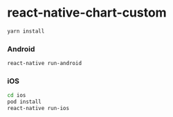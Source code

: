 # react-native-chart-custom
```sh
yarn install
``` 

### Android

```sh
react-native run-android
```

### iOS

```sh
cd ios
pod install 
react-native run-ios
```
